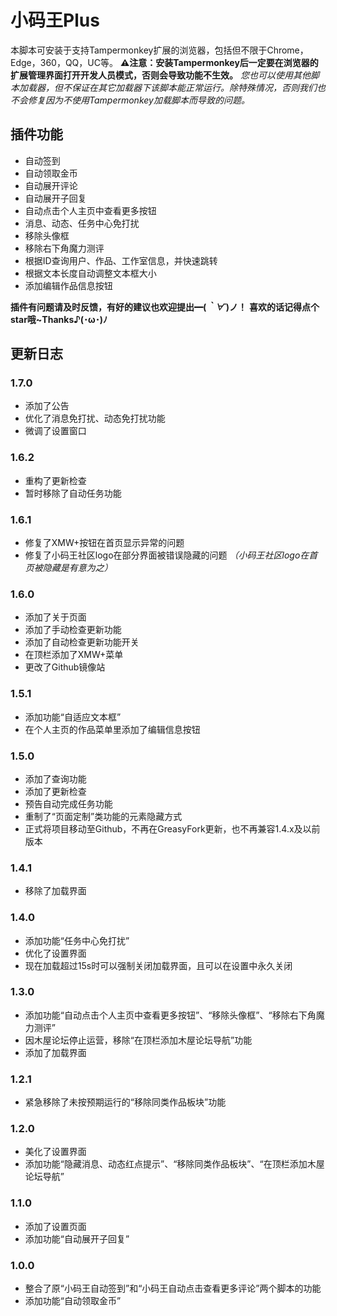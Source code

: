 # 小码王Plus

本脚本可安装于支持Tampermonkey扩展的浏览器，包括但不限于Chrome，Edge，360，QQ，UC等。
**⚠️注意：安装Tampermonkey后一定要在浏览器的扩展管理界面打开开发人员模式，否则会导致功能不生效。**
*您也可以使用其他脚本加载器，但不保证在其它加载器下该脚本能正常运行。除特殊情况，否则我们也不会修复因为不使用Tampermonkey加载脚本而导致的问题。*

## 插件功能

- 自动签到
- 自动领取金币
- 自动展开评论
- 自动展开子回复
- 自动点击个人主页中查看更多按钮
- 消息、动态、任务中心免打扰
- 移除头像框
- 移除右下角魔力测评
- 根据ID查询用户、作品、工作室信息，并快速跳转
- 根据文本长度自动调整文本框大小
- 添加编辑作品信息按钮

**插件有问题请及时反馈，有好的建议也欢迎提出━(*｀∀´*)ノ！**
**喜欢的话记得点个star哦~Thanks♪(･ω･)ﾉ**

## 更新日志

### 1.7.0

- 添加了公告
- 优化了消息免打扰、动态免打扰功能
- 微调了设置窗口

### 1.6.2

- 重构了更新检查
- 暂时移除了自动任务功能

### 1.6.1

- 修复了XMW+按钮在首页显示异常的问题
- 修复了小码王社区logo在部分界面被错误隐藏的问题 *（小码王社区logo在首页被隐藏是有意为之）*

### 1.6.0

- 添加了关于页面
- 添加了手动检查更新功能
- 添加了自动检查更新功能开关
- 在顶栏添加了XMW+菜单
- 更改了Github镜像站

### 1.5.1

- 添加功能“自适应文本框”
- 在个人主页的作品菜单里添加了编辑信息按钮

### 1.5.0

- 添加了查询功能
- 添加了更新检查
- 预告自动完成任务功能
- 重制了“页面定制”类功能的元素隐藏方式
- 正式将项目移动至Github，不再在GreasyFork更新，也不再兼容1.4.x及以前版本

### 1.4.1

- 移除了加载界面

### 1.4.0

- 添加功能“任务中心免打扰”
- 优化了设置界面
- 现在加载超过15s时可以强制关闭加载界面，且可以在设置中永久关闭

### 1.3.0

- 添加功能“自动点击个人主页中查看更多按钮”、“移除头像框”、“移除右下角魔力测评”
- 因木屋论坛停止运营，移除“在顶栏添加木屋论坛导航”功能
- 添加了加载界面

### 1.2.1

- 紧急移除了未按预期运行的“移除同类作品板块”功能

### 1.2.0

- 美化了设置界面
- 添加功能“隐藏消息、动态红点提示”、“移除同类作品板块”、“在顶栏添加木屋论坛导航”

### 1.1.0

- 添加了设置页面
- 添加功能“自动展开子回复”

### 1.0.0

- 整合了原“小码王自动签到”和“小码王自动点击查看更多评论”两个脚本的功能
- 添加功能“自动领取金币”
